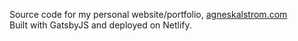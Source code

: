 Source code for my personal website/portfolio, [agneskalstrom.com](https://agneskalstrom.com/)  
Built with GatsbyJS and deployed on Netlify.
